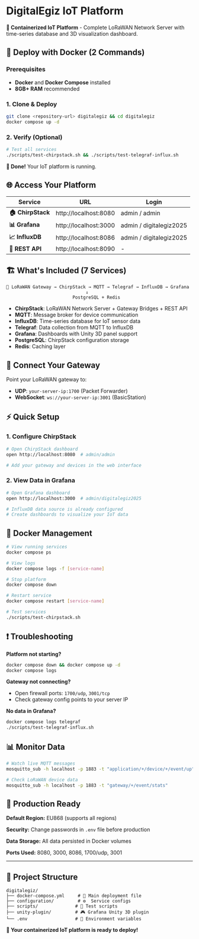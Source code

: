 # DigitalEgiz IoT Platform

**🐳 Containerized IoT Platform** - Complete LoRaWAN Network Server with time-series database and 3D visualization dashboard.

## 🚀 Deploy with Docker (2 Commands)

### Prerequisites
- **Docker** and **Docker Compose** installed
- **8GB+ RAM** recommended

### 1. Clone & Deploy
```bash
git clone <repository-url> digitalegiz && cd digitalegiz
docker compose up -d
```

### 2. Verify (Optional)
```bash
# Test all services
./scripts/test-chirpstack.sh && ./scripts/test-telegraf-influx.sh
```

**🎉 Done!** Your IoT platform is running.

## 🌐 Access Your Platform

| Service | URL | Login |
|---------|-----|--------|
| **🏠 ChirpStack** | http://localhost:8080 | admin / admin |
| **📊 Grafana** | http://localhost:3000 | admin / digitalegiz2025 |
| **📈 InfluxDB** | http://localhost:8086 | admin / digitalegiz2025 |
| **🔌 REST API** | http://localhost:8090 | - |

## 🏗️ What's Included (7 Services)

```
📡 LoRaWAN Gateway → ChirpStack → MQTT → Telegraf → InfluxDB → Grafana
                              ↓
                         PostgreSQL + Redis
```

- **ChirpStack**: LoRaWAN Network Server + Gateway Bridges + REST API  
- **MQTT**: Message broker for device communication
- **InfluxDB**: Time-series database for IoT sensor data
- **Telegraf**: Data collection from MQTT to InfluxDB  
- **Grafana**: Dashboards with Unity 3D panel support
- **PostgreSQL**: ChirpStack configuration storage
- **Redis**: Caching layer 

## 🎯 Connect Your Gateway

Point your LoRaWAN gateway to:
- **UDP**: `your-server-ip:1700` (Packet Forwarder)
- **WebSocket**: `ws://your-server-ip:3001` (BasicStation)

## ⚡ Quick Setup

### 1. Configure ChirpStack
```bash
# Open ChirpStack dashboard
open http://localhost:8080  # admin/admin

# Add your gateway and devices in the web interface
```

### 2. View Data in Grafana
```bash
# Open Grafana dashboard  
open http://localhost:3000  # admin/digitalegiz2025

# InfluxDB data source is already configured
# Create dashboards to visualize your IoT data
```

## 🐳 Docker Management

```bash
# View running services
docker compose ps

# View logs  
docker compose logs -f [service-name]

# Stop platform
docker compose down

# Restart service
docker compose restart [service-name]

# Test services
./scripts/test-chirpstack.sh
```

## ❗ Troubleshooting

**Platform not starting?**
```bash
docker compose down && docker compose up -d
docker compose logs
```

**Gateway not connecting?**
- Open firewall ports: `1700/udp`, `3001/tcp`
- Check gateway config points to your server IP

**No data in Grafana?**
```bash  
docker compose logs telegraf
./scripts/test-telegraf-influx.sh
```

## 📊 Monitor Data

```bash
# Watch live MQTT messages
mosquitto_sub -h localhost -p 1883 -t "application/+/device/+/event/up"

# Check LoRaWAN device data
mosquitto_sub -h localhost -p 1883 -t "gateway/+/event/stats"
```

## 🔧 Production Ready

**Default Region:** EU868 (supports all regions)

**Security:** Change passwords in `.env` file before production

**Data Storage:** All data persisted in Docker volumes

**Ports Used:** 8080, 3000, 8086, 1700/udp, 3001

---

## 📁 Project Structure

```
digitalegiz/
├── docker-compose.yml     # 🐳 Main deployment file
├── configuration/         # ⚙️  Service configs
├── scripts/              # 🧪 Test scripts
├── unity-plugin/         # 🎮 Grafana Unity 3D plugin
└── .env                  # 🔐 Environment variables
```

**🚀 Your containerized IoT platform is ready to deploy!**

